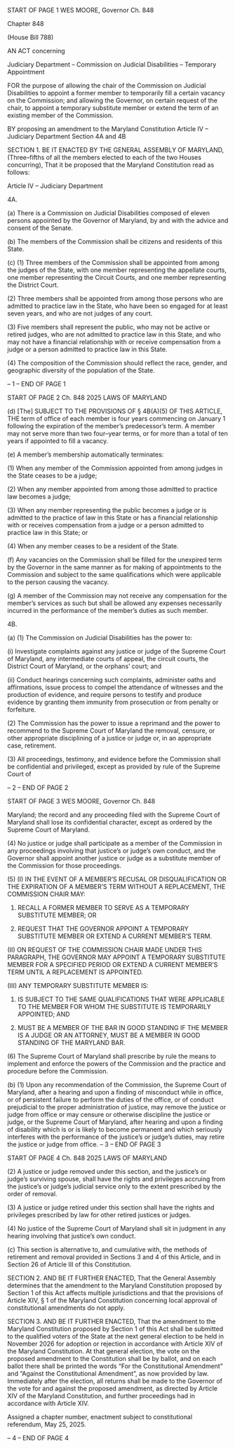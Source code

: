START OF PAGE 1
WES MOORE, Governor Ch. 848

Chapter 848

(House Bill 788)

AN ACT concerning

Judiciary Department – Commission on Judicial Disabilities – Temporary
Appointment

FOR the purpose of allowing the chair of the Commission on Judicial Disabilities to appoint
a former member to temporarily fill a certain vacancy on the Commission; and
allowing the Governor, on certain request of the chair, to appoint a temporary
substitute member or extend the term of an existing member of the Commission.

BY proposing an amendment to the Maryland Constitution
Article IV – Judiciary Department
Section 4A and 4B

SECTION 1. BE IT ENACTED BY THE GENERAL ASSEMBLY OF MARYLAND,
(Three–fifths of all the members elected to each of the two Houses concurring), That it be
proposed that the Maryland Constitution read as follows:

Article IV – Judiciary Department

4A.

(a) There is a Commission on Judicial Disabilities composed of eleven persons
appointed by the Governor of Maryland, by and with the advice and consent of the Senate.

(b) The members of the Commission shall be citizens and residents of this State.

(c) (1) Three members of the Commission shall be appointed from among the
judges of the State, with one member representing the appellate courts, one member
representing the Circuit Courts, and one member representing the District Court.

(2) Three members shall be appointed from among those persons who are
admitted to practice law in the State, who have been so engaged for at least seven years,
and who are not judges of any court.

(3) Five members shall represent the public, who may not be active or
retired judges, who are not admitted to practice law in this State, and who may not have a
financial relationship with or receive compensation from a judge or a person admitted to
practice law in this State.

(4) The composition of the Commission should reflect the race, gender, and
geographic diversity of the population of the State.

– 1 –
END OF PAGE 1

START OF PAGE 2
Ch. 848 2025 LAWS OF MARYLAND

(d) [The] SUBJECT TO THE PROVISIONS OF § 4B(A)(5) OF THIS ARTICLE,
THE term of office of each member is four years commencing on January 1 following the
expiration of the member’s predecessor’s term. A member may not serve more than two
four–year terms, or for more than a total of ten years if appointed to fill a vacancy.

(e) A member’s membership automatically terminates:

(1) When any member of the Commission appointed from among judges in
the State ceases to be a judge;

(2) When any member appointed from among those admitted to practice
law becomes a judge;

(3) When any member representing the public becomes a judge or is
admitted to the practice of law in this State or has a financial relationship with or receives
compensation from a judge or a person admitted to practice law in this State; or

(4) When any member ceases to be a resident of the State.

(f) Any vacancies on the Commission shall be filled for the unexpired term by the
Governor in the same manner as for making of appointments to the Commission and
subject to the same qualifications which were applicable to the person causing the vacancy.

(g) A member of the Commission may not receive any compensation for the
member’s services as such but shall be allowed any expenses necessarily incurred in the
performance of the member’s duties as such member.

4B.

(a) (1) The Commission on Judicial Disabilities has the power to:

(i) Investigate complaints against any justice or judge of the
Supreme Court of Maryland, any intermediate courts of appeal, the circuit courts, the
District Court of Maryland, or the orphans’ court; and

(ii) Conduct hearings concerning such complaints, administer oaths
and affirmations, issue process to compel the attendance of witnesses and the production
of evidence, and require persons to testify and produce evidence by granting them immunity
from prosecution or from penalty or forfeiture.

(2) The Commission has the power to issue a reprimand and the power to
recommend to the Supreme Court of Maryland the removal, censure, or other appropriate
disciplining of a justice or judge or, in an appropriate case, retirement.

(3) All proceedings, testimony, and evidence before the Commission shall
be confidential and privileged, except as provided by rule of the Supreme Court of

– 2 –
END OF PAGE 2

START OF PAGE 3
WES MOORE, Governor Ch. 848

Maryland; the record and any proceeding filed with the Supreme Court of Maryland shall
lose its confidential character, except as ordered by the Supreme Court of Maryland.

(4) No justice or judge shall participate as a member of the Commission in
any proceedings involving that justice’s or judge’s own conduct, and the Governor shall
appoint another justice or judge as a substitute member of the Commission for those
proceedings.

(5) (I) IN THE EVENT OF A MEMBER’S RECUSAL OR
DISQUALIFICATION OR THE EXPIRATION OF A MEMBER’S TERM WITHOUT A
REPLACEMENT, THE COMMISSION CHAIR MAY:

1. RECALL A FORMER MEMBER TO SERVE AS A
TEMPORARY SUBSTITUTE MEMBER; OR

2. REQUEST THAT THE GOVERNOR APPOINT A
TEMPORARY SUBSTITUTE MEMBER OR EXTEND A CURRENT MEMBER’S TERM.

(II) ON REQUEST OF THE COMMISSION CHAIR MADE UNDER
THIS PARAGRAPH, THE GOVERNOR MAY APPOINT A TEMPORARY SUBSTITUTE
MEMBER FOR A SPECIFIED PERIOD OR EXTEND A CURRENT MEMBER’S TERM UNTIL
A REPLACEMENT IS APPOINTED.

(III) ANY TEMPORARY SUBSTITUTE MEMBER IS:

1. IS SUBJECT TO THE SAME QUALIFICATIONS THAT
WERE APPLICABLE TO THE MEMBER FOR WHOM THE SUBSTITUTE IS TEMPORARILY
APPOINTED; AND

2. MUST BE A MEMBER OF THE BAR IN GOOD STANDING
IF THE MEMBER IS A JUDGE OR AN ATTORNEY, MUST BE A MEMBER IN GOOD
STANDING OF THE MARYLAND BAR.

(6) The Supreme Court of Maryland shall prescribe by rule the means to
implement and enforce the powers of the Commission and the practice and procedure before
the Commission.

(b) (1) Upon any recommendation of the Commission, the Supreme Court of
Maryland, after a hearing and upon a finding of misconduct while in office, or of persistent
failure to perform the duties of the office, or of conduct prejudicial to the proper
administration of justice, may remove the justice or judge from office or may censure or
otherwise discipline the justice or judge, or the Supreme Court of Maryland, after hearing
and upon a finding of disability which is or is likely to become permanent and which
seriously interferes with the performance of the justice’s or judge’s duties, may retire the
justice or judge from office.
– 3 –
END OF PAGE 3

START OF PAGE 4
Ch. 848 2025 LAWS OF MARYLAND

(2) A justice or judge removed under this section, and the justice’s or
judge’s surviving spouse, shall have the rights and privileges accruing from the justice’s or
judge’s judicial service only to the extent prescribed by the order of removal.

(3) A justice or judge retired under this section shall have the rights and
privileges prescribed by law for other retired justices or judges.

(4) No justice of the Supreme Court of Maryland shall sit in judgment in
any hearing involving that justice’s own conduct.

(c) This section is alternative to, and cumulative with, the methods of retirement
and removal provided in Sections 3 and 4 of this Article, and in Section 26 of Article III of
this Constitution.

SECTION 2. AND BE IT FURTHER ENACTED, That the General Assembly
determines that the amendment to the Maryland Constitution proposed by Section 1 of this
Act affects multiple jurisdictions and that the provisions of Article XIV, § 1 of the Maryland
Constitution concerning local approval of constitutional amendments do not apply.

SECTION 3. AND BE IT FURTHER ENACTED, That the amendment to the
Maryland Constitution proposed by Section 1 of this Act shall be submitted to the qualified
voters of the State at the next general election to be held in November 2026 for adoption or
rejection in accordance with Article XIV of the Maryland Constitution. At that general
election, the vote on the proposed amendment to the Constitution shall be by ballot, and on
each ballot there shall be printed the words “For the Constitutional Amendment” and
“Against the Constitutional Amendment”, as now provided by law. Immediately after the
election, all returns shall be made to the Governor of the vote for and against the proposed
amendment, as directed by Article XIV of the Maryland Constitution, and further
proceedings had in accordance with Article XIV.

Assigned a chapter number, enactment subject to constitutional referendum,
May 25, 2025.

– 4 –
END OF PAGE 4